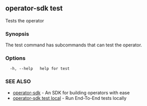 ## operator-sdk test

Tests the operator

### Synopsis

The test command has subcommands that can test the operator.


### Options

```
  -h, --help   help for test
```

### SEE ALSO

* [operator-sdk](operator-sdk.md)	 - An SDK for building operators with ease
* [operator-sdk test local](operator-sdk_test_local.md)	 - Run End-To-End tests locally

